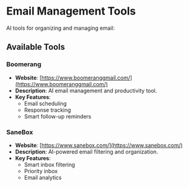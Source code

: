 # Email Management Tools

AI tools for organizing and managing email:

## Available Tools

### Boomerang
- **Website**: [https://www.boomeranggmail.com/](https://www.boomeranggmail.com/)
- **Description**: AI email management and productivity tool.
- **Key Features**:
  - Email scheduling
  - Response tracking
  - Smart follow-up reminders

### SaneBox
- **Website**: [https://www.sanebox.com/](https://www.sanebox.com/)
- **Description**: AI-powered email filtering and organization.
- **Key Features**:
  - Smart inbox filtering
  - Priority inbox
  - Email analytics
